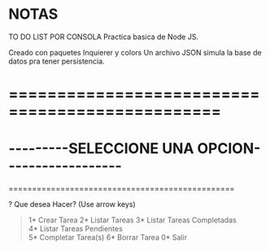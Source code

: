 # NOTAS

TO DO LIST POR CONSOLA
Practica basica de Node JS.

Creado con paquetes
Inquierer y colors
Un archivo JSON simula la base de datos pra tener persistencia.

# ================================================

# ---------SELECCIONE UNA OPCION------------------

================================================

? Que desea Hacer? (Use arrow keys)

> 1* Crear Tarea
> 2* Listar Tareas
> 3* Listar Tareas Completadas  
>  4* Listar Tareas Pendientes  
>  5* Completar Tarea(s)
> 6* Borrar Tarea
> 0\* Salir
